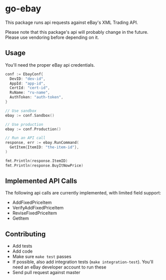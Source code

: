# go-ebay

This package runs api requests against eBay's XML Trading API.

Please note that this package's api will probably change in the future. Please use vendoring before depending on it.

## Usage

You'll need the proper eBay api credentials.

```go
conf := EbayConf{
  DevID: "dev-id",
  AppId: "app-id",
  CertId: "cert-id",
  RuName: "ru-name",
  AuthToken: "auth-token",
}

// Use sandbox
ebay := conf.Sandbox()

// Use production
ebay := conf.Production()

// Run an API call
response, err := ebay.RunCommand(
  GetItem{ItemID: "the-item-id"},
)

fmt.Println(response.ItemID)
fmt.Println(response.BuyItNowPrice)
```

## Implemented API Calls

The following api calls are currently implemented, with limited field support:

 - AddFixedPriceItem
 - VerifyAddFixedPriceItem
 - ReviseFixedPriceItem
 - GetItem

## Contributing

 - Add tests
 - Add code
 - Make sure `make test` passes
 - If possible, also add integration tests (`make integration-test`). You'll need an eBay developer account to run these
 - Send pull request against master
